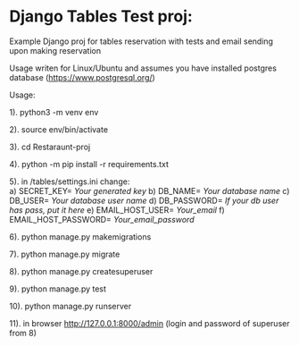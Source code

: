 # Django Tables Test proj:

Example Django proj for tables reservation with tests and email sending
upon making reservation

Usage writen for Linux/Ubuntu and assumes you have
installed postgres database (https://www.postgresql.org/)

Usage: 

1). python3 -m venv env

2). source env/bin/activate

3). cd Restaraunt-proj

4). python -m pip install -r requirements.txt

5). in /tables/settings.ini change:  
    a) SECRET_KEY= *Your generated key*
    b) DB_NAME= *Your database name*
    c) DB_USER= *Your database user name*
    d) DB_PASSWORD= *If your db user has pass, put it here*
    e) EMAIL_HOST_USER= *Your_email*
    f) EMAIL_HOST_PASSWORD= *Your_email_password*

6). python manage.py makemigrations

7). python manage.py migrate

8). python manage.py createsuperuser

9). python manage.py test

10). python manage.py runserver

11). in browser http://127.0.0.1:8000/admin (login and password of superuser from 8)

